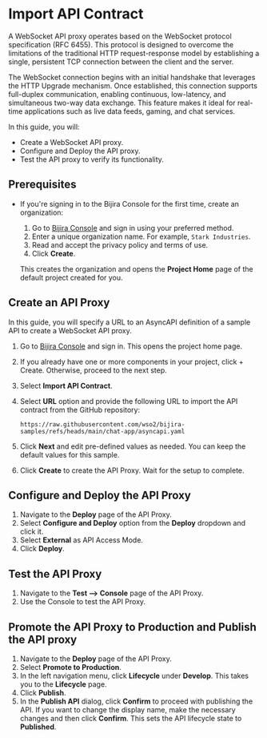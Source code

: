 # Import API Contract

A WebSocket API proxy operates based on the WebSocket protocol specification (RFC 6455). This protocol is designed to overcome the limitations of the traditional HTTP request-response model by establishing a single, persistent TCP connection between the client and the server.

The WebSocket connection begins with an initial handshake that leverages the HTTP Upgrade mechanism. Once established, this connection supports full-duplex communication, enabling continuous, low-latency, and simultaneous two-way data exchange. This feature makes it ideal for real-time applications such as live data feeds, gaming, and chat services.

In this guide, you will:

- Create a WebSocket API proxy.
- Configure and Deploy the API proxy.
- Test the API proxy to verify its functionality.

## Prerequisites

- If you're signing in to the Bijira Console for the first time, create an organization:
    1. Go to [Bijira Console](https://console.bijira.dev/) and sign in using your preferred method.
    2. Enter a unique organization name. For example, `Stark Industries`.
    3. Read and accept the privacy policy and terms of use.
    4. Click **Create**.

  This creates the organization and opens the **Project Home** page of the default project created for you.

## Create an API Proxy

In this guide, you will specify a URL to an AsyncAPI definition of a sample API to create a WebSocket API proxy.

1. Go to [Bijira Console](https://console.bijira.dev/) and sign in. This opens the project home page.
2. If you already have one or more components in your project, click + Create. Otherwise, proceed to the next step.
3. Select **Import API Contract**.
4. Select **URL** option and provide the following URL to import the API contract from the GitHub repository:

   ```text
   https://raw.githubusercontent.com/wso2/bijira-samples/refs/heads/main/chat-app/asyncapi.yaml   
   ```

5. Click **Next** and edit pre-defined values as needed. You can keep the default values for this sample.
6. Click **Create** to create the API Proxy. Wait for the setup to complete.

## Configure and Deploy the API Proxy

1. Navigate to the **Deploy** page of the API Proxy.
2. Select **Configure and Deploy** option from the **Deploy** dropdown and click it.
3. Select **External** as API Access Mode.
4. Click **Deploy**.

## Test the API Proxy

1. Navigate to the **Test --> Console** page of the API Proxy.
2. Use the Console to test the API Proxy.

## Promote the API Proxy to Production and Publish the API proxy

1. Navigate to the **Deploy** page of the API Proxy.
2. Select **Promote to Production**.
3. In the left navigation menu, click **Lifecycle** under **Develop**. This takes you to the **Lifecycle** page.
4. Click **Publish**.
5. In the **Publish API** dialog, click **Confirm** to proceed with publishing the API. If you want to change the display name, make the necessary changes and then click **Confirm**. This sets the API lifecycle state to **Published**.
